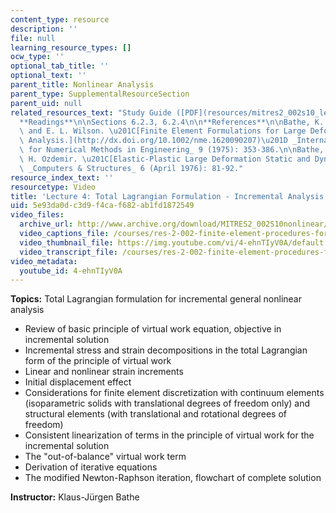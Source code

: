 ```yaml
---
content_type: resource
description: ''
file: null
learning_resource_types: []
ocw_type: ''
optional_tab_title: ''
optional_text: ''
parent_title: Nonlinear Analysis
parent_type: SupplementalResourceSection
parent_uid: null
related_resources_text: "Study Guide ([PDF](resources/mitres2_002s10_lec04-1))\n\n\
  **Readings**\n\nSections 6.2.3, 6.2.4\n\n**References**\n\nBathe, K. J., E. Ramm,\
  \ and E. L. Wilson. \u201C[Finite Element Formulations for Large Deformation Dynamic\
  \ Analysis.](http://dx.doi.org/10.1002/nme.1620090207)\u201D _International Journal\
  \ for Numerical Methods in Engineering_ 9 (1975): 353-386.\n\nBathe, K. J., and\
  \ H. Ozdemir. \u201C[Elastic-Plastic Large Deformation Static and Dynamic Analysis.](http://dx.doi.org/10.1016/0045-7949(76)90056-0)\u201D\
  \ _Computers & Structures_ 6 (April 1976): 81-92."
resource_index_text: ''
resourcetype: Video
title: 'Lecture 4: Total Lagrangian Formulation - Incremental Analysis'
uid: 5e93da0d-c3d9-f4ca-f682-ab1fd1872549
video_files:
  archive_url: http://www.archive.org/download/MITRES2_002S10nonlinear/MITRES2_002S10nonlinear_lec04_300k.mp4
  video_captions_file: /courses/res-2-002-finite-element-procedures-for-solids-and-structures-spring-2010/3063658a25e25a31a777c7f09923775c_4-ehnTIyV0A.vtt
  video_thumbnail_file: https://img.youtube.com/vi/4-ehnTIyV0A/default.jpg
  video_transcript_file: /courses/res-2-002-finite-element-procedures-for-solids-and-structures-spring-2010/e248282fe19ccc142bb3eff348daa504_4-ehnTIyV0A.pdf
video_metadata:
  youtube_id: 4-ehnTIyV0A
---
```


**Topics:** Total Lagrangian formulation for incremental general nonlinear analysis

*   Review of basic principle of virtual work equation, objective in incremental solution
*   Incremental stress and strain decompositions in the total Lagrangian form of the principle of virtual work
*   Linear and nonlinear strain increments
*   Initial displacement effect
*   Considerations for finite element discretization with continuum elements (isoparametric solids with translational degrees of freedom only) and structural elements (with translational and rotational degrees of freedom)
*   Consistent linearization of terms in the principle of virtual work for the incremental solution
*   The "out-of-balance" virtual work term
*   Derivation of iterative equations
*   The modified Newton-Raphson iteration, flowchart of complete solution

**Instructor:** Klaus-Jürgen Bathe